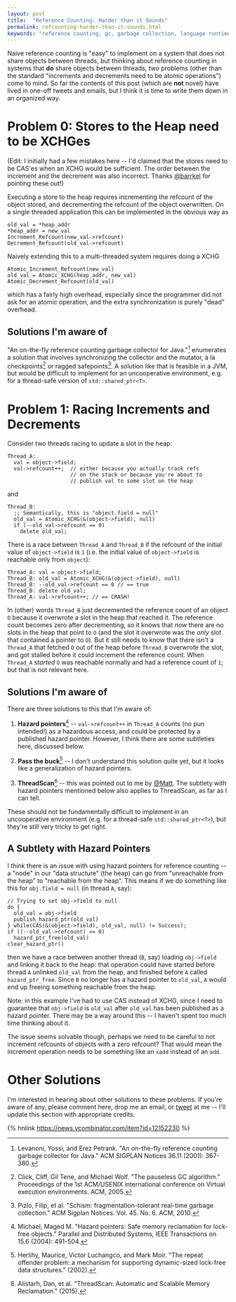 ```yaml
---
layout: post
title:  "Reference Counting: Harder than it Sounds"
permalink: refcounting-harder-than-it-sounds.html
keywords: "reference counting, gc, garbage collection, language runtimes, shared_ptr"
---
```


Naive reference counting is "easy" to implement on a system that does
not share objects between threads, but thinking about reference
counting in systems that **do** share objects between threads, two
problems (other than the standard "increments and decrements need to
be atomic operations") come to mind.  So far the contents of this post
(which are **not** novel) have lived in one-off tweets and emails, but
I think it is time to write them down in an organized way.

# Problem 0: Stores to the Heap need to be XCHGes

(Edit: I initially had a few mistakes here -- I'd claimed that the
stores need to be CAS'es when an XCHG would be sufficient.  The order
between the increment and the decrement was also incorrect.  Thanks
[@barrkel](https://disqus.com/by/barrkel/) for pointing these out!)

Executing a store to the heap requires incrementing the refcount of
the object stored, and decrementing the refcount of the object
overwritten.  On a single threaded application this can be implemented
in the obvious way as

    old_val = *heap_addr
    *heap_addr = new_val
    Increment_Refcount(new_val->refcount)
    Decrement_Refcount(old_val->refcount)

Naively extending this to a multi-threaded system requires doing a XCHG

    Atomic_Increment_Refcount(new_val)
    old_val = Atomic_XCHG(heap_addr, new_val)
    Atomic_Decrement_Refcount(old_val)

which has a fairly high overhead, especially since the programmer did
not ask for an atomic operation, and the extra synchronization is
purely "dead" overhead.

## Solutions I'm aware of

"An on-the-fly reference counting garbage collector for Java."[^1]
enumerates a solution that involves synchronizing the collector and
the mutator, à la checkpoints[^2] or ragged safepoints[^3].  A
solution like that is feasible in a JVM, but would be difficult to
implement for an uncooperative environment, e.g. for a thread-safe
version of `std::shared_ptr<T>`.

# Problem 1: Racing Increments and Decrements

Consider two threads racing to update a slot in the heap:

    Thread_A:
      val = object->field;
      val->refcount++;  // either because you actually track refs
                        // on the stack or because you're about to
                        // publish val to some slot on the heap

and

    Thread_B:
      ;; Semantically, this is "object.field = null"
      old_val = Atomic_XCHG(&(object->field), null)
      if (--old_val->refcount == 0)
        delete old_val;

There is a race between `Thread_A` and `Thread_B` if the refcount of
the initial value of `object->field` is `1` (i.e. the initial value of
`object->field` is reachable only from `object`):

    Thread_A: val = object->field;
    Thread_B: old_val = Atomic_XCHG(&(object->field), null)
    Thread_B: --old_val->refcount == 0 // == true
    Thread_B: delete old_val;
    Thread_A: val->refcount++; // == CRASH!

In (other) words `Thread_B` just decremented the reference count of an
object `O` because it overwrote a slot in the heap that reached
it. The reference count becomes zero after decrementing, so it knows
that _now_ there are no slots in the heap that point to `O` (and the
slot it overwrote was the *only* slot that contained a pointer to
`O`).  But it still needs to know that there isn't a `Thread_A` that
fetched `O` out of the heap before `Thread_B` overwrote the slot, and
got stalled before it could increment the reference count.  When
`Thread_A` *started* `O` was reachable normally and had a reference
count of `1`; but that is not relevant here.

## Solutions I'm aware of

There are three solutions to this that I'm aware of:

  1. **Hazard pointers**[^4] -- `val->refcount++` in `Thread_A` counts
     (no pun intended!)  as a hazardous access, and could be protected
     by a published hazard pointer.  However, I think there are some
     subtleties here, discussed below.

  2. **Pass the buck**[^5] -- I don't understand this solution quite
     yet, but it looks like a generalization of hazard pointers.

  3. **ThreadScan**[^6] -- this was pointed out to me by
     [@Matt](https://twitter.com/matt_dz/with_replies).  The subtlety
     with hazard pointers mentioned below also applies to ThreadScan,
     as far as I can tell.

These should not be fundamentally difficult to implement in an
uncooperative environment (e.g. for a thread-safe
`std::shared_ptr<T>`), but they're still very tricky to get right.

## A Subtlety with Hazard Pointers

I think there is an issue with using hazard pointers for reference
counting -- a "node" in our "data structure" (the heap) can go from
"unreachable from the heap" to "reachable from the heap".  This means
if we do something like this for `obj.field = null` (in thread `A`,
say):

    // Trying to set obj->field to null
    do {
      old_val = obj->field
      publish_hazard_ptr(old_val)
    } while(CAS(&(object->field), old_val, null) != Success);
    if ((--old_val->refcount) <= 0)
      hazard_ptr_free(old_val)
    clear_hazard_ptr()

then we have a race between another thread (`B`, say) loading
`obj->field` and linking it back to the heap: that operation could
have started before thread `A` unlinked `old_val` from the heap, and
finished before `A` called `hazard_ptr_free`.  Since `B` no longer has
a hazard pointer to `old_val`, `A` would end up freeing something
reachable from the heap.

Note: in this example I've had to use CAS instead of XCHG, since I
need to guarantee that `obj->field` is `old_val` after `old_val` has
been published as a hazard pointer.  There may be a way around this --
I haven't spent too much time thinking about it.

The issue seems solvable though, perhaps we need to be careful to not
increment refcounts of objects with a zero refcount?  That would mean
the increment operation needs to be something like an `xadd` instead
of an `add`.

# Other Solutions

I'm interested in hearing about other solutions to these problems.  If
you're aware of any, please comment here, drop me an email, or
[tweet](https://twitter.com/SCombinator) at me -- I'll update this
section with appropriate credits.

{% hnlink https://news.ycombinator.com/item?id=12152230 %}

[^1]: Levanoni, Yossi, and Erez Petrank. "An on-the-fly reference counting garbage collector for Java." ACM SIGPLAN Notices 36.11 (2001): 367-380.

[^2]: Click, Cliff, Gil Tene, and Michael Wolf. "The pauseless GC algorithm." Proceedings of the 1st ACM/USENIX international conference on Virtual execution environments. ACM, 2005.

[^3]: Pizlo, Filip, et al. "Schism: fragmentation-tolerant real-time garbage collection." ACM Sigplan Notices. Vol. 45. No. 6. ACM, 2010.

[^4]: Michael, Maged M. "Hazard pointers: Safe memory reclamation for lock-free objects." Parallel and Distributed Systems, IEEE Transactions on 15.6 (2004): 491-504.

[^5]: Herlihy, Maurice, Victor Luchangco, and Mark Moir. "The repeat offender problem: a mechanism for supporting dynamic-sized lock-free data structures." (2002).

[^6]: Alistarh, Dan, et al. "ThreadScan: Automatic and Scalable Memory Reclamation." (2015).
